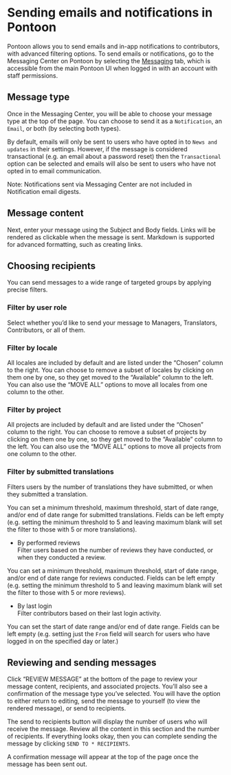 # Sending emails and notifications in Pontoon

Pontoon allows you to send emails and in-app notifications to contributors, with advanced filtering options.
To send emails or notifications, go to the Messaging Center on Pontoon by selecting the [Messaging](https://pontoon.mozilla.org/messaging/) tab, which is accessible from the main Pontoon UI when logged in with an account with staff permissions.

## Message type

Once in the Messaging Center, you will be able to choose your message type at the top of the page. You can choose to send it as a `Notification`, an `Email`, or both (by selecting both types).

By default, emails will only be sent to users who have opted in to `News and updates` in their settings. However, if the message is considered transactional (e.g. an email about a password reset) then the `Transactional` option can be selected and emails will also be sent to users who have not opted in to email communication.

Note: Notifications sent via Messaging Center are not included in Notification email digests.

## Message content

Next, enter your message using the Subject and Body fields. Links will be rendered as clickable when the message is sent. Markdown is supported for advanced formatting, such as creating links.

## Choosing recipients

You can send messages to a wide range of targeted groups by applying precise filters.

### Filter by user role
Select whether you’d like to send your message to Managers, Translators, Contributors, or all of them.

### Filter by locale
All locales are included by default and are listed under the “Chosen” column to the right. You can choose to remove a subset of locales by clicking on them one by one, so they get moved to the “Available” column to the left. You can also use the “MOVE ALL” options to move all locales from one column to the other.

### Filter by project
All projects are included by default and are listed under the “Chosen” column to the right. You can choose to remove a subset of projects by clicking on them one by one, so they get moved to the “Available” column to the left. You can also use the “MOVE ALL” options to move all projects from one column to the other.

### Filter by submitted translations
Filters users by the number of translations they have submitted, or when they submitted a translation.

You can set a minimum threshold, maximum threshold, start of date range, and/or end of date range for submitted translations. Fields can be left empty (e.g. setting the minimum threshold to 5 and leaving maximum blank will set the filter to those with 5 or more translations).

* By performed reviews\
Filter users based on the number of reviews they have conducted, or when they conducted a review.

You can set a minimum threshold, maximum threshold, start of date range, and/or end of date range for reviews conducted. Fields can be left empty (e.g. setting the minimum threshold to 5 and leaving maximum blank will set the filter to those with 5 or more reviews).

* By last login\
Filter contributors based on their last login activity.

You can set the start of date range and/or end of date range. Fields can be left empty (e.g. setting just the `From` field will search for users who have logged in on the specified day or later.)

## Reviewing and sending messages

Click “REVIEW MESSAGE” at the bottom of the page to review your message content, recipients, and associated projects. You’ll also see a confirmation of the message type you’ve selected. You will have the option to either return to editing, send the message to yourself (to view the rendered message), or send to recipients.

The send to recipients button will display the number of users who will receive the message. Review all the content in this section and the number of recipients. If everything looks okay, then you can complete sending the message by clicking `SEND TO * RECIPIENTS`.

A confirmation message will appear at the top of the page once the message has been sent out.
